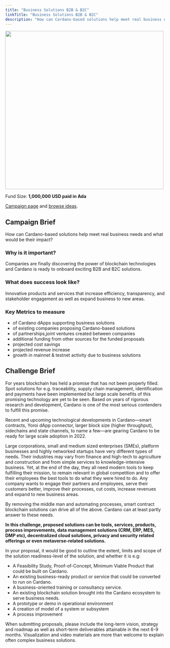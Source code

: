```yaml
---
title: "Business Solutions B2B & B2C"
linkTitle: "Business Solutions B2B & B2C"
description: "How can Cardano-based solutions help meet real business needs and what would be their impact?"
---
```

<img src="https://cardano.ideascale.com/community-library/accounts/93/936143/Public/13-Business-Solutions-B2B--B2C-7b4b0f.png" style="width:500px;height500px">

Fund Size: **1,000,000 USD paid in Ada**

[Campaign page](https://cardano.ideascale.com/c/idea/382660) and [browse ideas](https://cardano.ideascale.com/c/campaigns/26445/stage/all/ideas/unspecified).

## Campaign Brief

How can Cardano-based solutions help meet real business needs and what would be their impact?

### Why is it important?

Companies are finally discovering the power of blockchain technologies and Cardano is ready to onboard exciting B2B and B2C solutions.

### What does success look like?

Innovative products and services that increase efficiency, transparency, and stakeholder engagement as well as expand business to new areas.

### Key Metrics to measure

- of Cardano dApps supporting business solutions
- of existing companies proposing Cardano-based solutions
- of partnerships,joint ventures created between companies
- additional funding from other sources for the funded proposals
- projected cost savings
- projected revenue increase
- growth in mainnet & testnet activity due to business solutions


## Challenge Brief

For years blockchain has held a promise that has not been properly filled. Spot solutions for e.g. traceability, supply chain management, identification and payments have been implemented but large scale benefits of this promising technology are yet to be seen. Based on years of rigorous research and development, Cardano is one of the most serious contenders to fulfill this promise.

Recent and upcoming technological developments in Cardano—smart contracts, Yoroi dApp connector, larger block size (higher throughput), sidechains and state channels, to name a few—are gearing Cardano to be ready for large scale adoption in 2022.

Large corporations, small and medium sized enterprises (SMEs), platform businesses and highly networked startups have very different types of needs. Their industries may vary from finance and high-tech to agriculture and construction and from simple services to knowledge-intensive business. Yet, at the end of the day, they all need modern tools to keep fulfilling their mission, to remain relevant in global competition and to offer their employees the best tools to do what they were hired to do. Any company wants to engage their partners and employees, serve their customers better, improve their processes, cut costs, increase revenues and expand to new business areas.

By removing the middle man and automating processes, smart contract blockchain solutions can drive all of the above. Cardano can at least partly answer to these needs.

**In this challenge, proposed solutions can be tools, services, products, process improvements, data management solutions (CRM, ERP, MES, DMP etc), decentralized cloud solutions, privacy and security related offerings or even metaverse-related solutions.**

In your proposal, it would be good to outline the extent, limits and scope of the solution readiness-level of the solution, and whether it is e.g:

- A Feasibility Study, Proof-of-Concept, Minimum Viable Product that could be built on Cardano.
- An existing business-ready product or service that could be converted to run on Cardano.
- A business-oriented training or consultancy service.
- An existing blockchain solution brought into the Cardano ecosystem to serve business needs.
- A prototype or demo in operational environment
- A creation of model of a system or subsystem
- A process improvement

When submitting proposals, please include the long-term vision, strategy and roadmap as well as short-term deliverables attainable in the next 6-9 months. Visualization and video materials are more than welcome to explain often complex business solutions.
